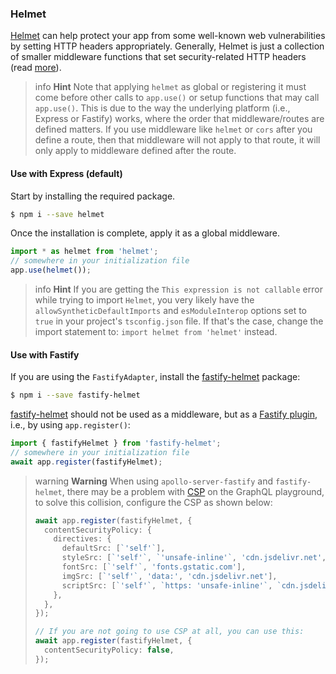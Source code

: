 ### Helmet

[Helmet](https://github.com/helmetjs/helmet) can help protect your app from some well-known web vulnerabilities by setting HTTP headers appropriately. Generally, Helmet is just a collection of smaller middleware functions that set security-related HTTP headers (read [more](https://github.com/helmetjs/helmet#how-it-works)).

> info **Hint** Note that applying `helmet` as global or registering it must come before other calls to `app.use()` or setup functions that may call `app.use()`. This is due to the way the underlying platform (i.e., Express or Fastify) works, where the order that middleware/routes are defined matters. If you use middleware like `helmet` or `cors` after you define a route, then that middleware will not apply to that route, it will only apply to middleware defined after the route.

#### Use with Express (default)

Start by installing the required package.

```bash
$ npm i --save helmet
```

Once the installation is complete, apply it as a global middleware.

```typescript
import * as helmet from 'helmet';
// somewhere in your initialization file
app.use(helmet());
```

> info **Hint** If you are getting the `This expression is not callable` error while trying to import `Helmet`, you very likely have the `allowSyntheticDefaultImports` and `esModuleInterop` options set to `true` in your project's `tsconfig.json` file. If that's the case, change the import statement to: `import helmet from 'helmet'` instead.

#### Use with Fastify

If you are using the `FastifyAdapter`, install the [fastify-helmet](https://github.com/fastify/fastify-helmet) package:

```bash
$ npm i --save fastify-helmet
```

[fastify-helmet](https://github.com/fastify/fastify-helmet) should not be used as a middleware, but as a [Fastify plugin](https://www.fastify.io/docs/latest/Reference/Plugins/), i.e., by using `app.register()`:

```typescript
import { fastifyHelmet } from 'fastify-helmet';
// somewhere in your initialization file
await app.register(fastifyHelmet);
```

> warning **Warning** When using `apollo-server-fastify` and `fastify-helmet`, there may be a problem with [CSP](https://developer.mozilla.org/en-US/docs/Web/HTTP/CSP) on the GraphQL playground, to solve this collision, configure the CSP as shown below:
>
> ```typescript
> await app.register(fastifyHelmet, {
>   contentSecurityPolicy: {
>     directives: {
>       defaultSrc: [`'self'`],
>       styleSrc: [`'self'`, `'unsafe-inline'`, 'cdn.jsdelivr.net', 'fonts.googleapis.com'],
>       fontSrc: [`'self'`, 'fonts.gstatic.com'],
>       imgSrc: [`'self'`, 'data:', 'cdn.jsdelivr.net'],
>       scriptSrc: [`'self'`, `https: 'unsafe-inline'`, `cdn.jsdelivr.net`],
>     },
>   },
> });
>
> // If you are not going to use CSP at all, you can use this:
> await app.register(fastifyHelmet, {
>   contentSecurityPolicy: false,
> });
> ```
